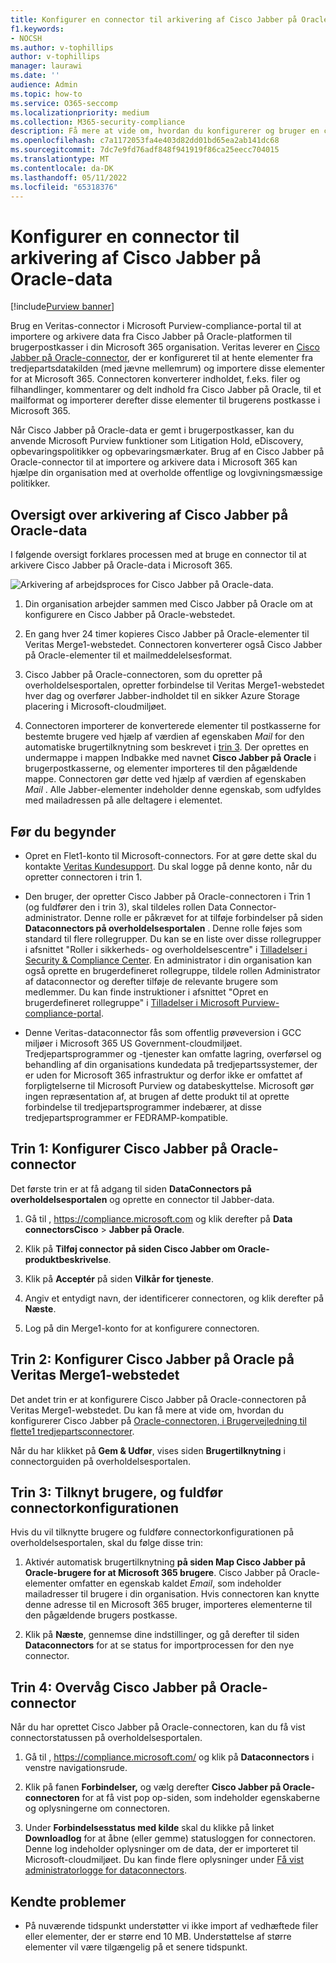 ```yaml
---
title: Konfigurer en connector til arkivering af Cisco Jabber på Oracle-data i Microsoft 365
f1.keywords:
- NOCSH
ms.author: v-tophillips
author: v-tophillips
manager: laurawi
ms.date: ''
audience: Admin
ms.topic: how-to
ms.service: O365-seccomp
ms.localizationpriority: medium
ms.collection: M365-security-compliance
description: Få mere at vide om, hvordan du konfigurerer og bruger en connector i Microsoft Purview-compliance-portal til at importere og arkivere data fra Cisco Jabber på Oracle for at Microsoft 365.
ms.openlocfilehash: c7a1172053fa4e403d82dd01bd65ea2ab141dc68
ms.sourcegitcommit: 7dc7e9fd76adf848f941919f86ca25eecc704015
ms.translationtype: MT
ms.contentlocale: da-DK
ms.lasthandoff: 05/11/2022
ms.locfileid: "65318376"
---
```

# <a name="set-up-a-connector-to-archive-cisco-jabber-on-oracle-data"></a>Konfigurer en connector til arkivering af Cisco Jabber på Oracle-data

[!include[Purview banner](../includes/purview-rebrand-banner.md)]

Brug en Veritas-connector i Microsoft Purview-compliance-portal til at importere og arkivere data fra Cisco Jabber på Oracle-platformen til brugerpostkasser i din Microsoft 365 organisation. Veritas leverer en [Cisco Jabber på Oracle-connector](https://www.veritas.com/insights/merge1/jabber), der er konfigureret til at hente elementer fra tredjepartsdatakilden (med jævne mellemrum) og importere disse elementer for at Microsoft 365. Connectoren konverterer indholdet, f.eks. filer og filhandlinger, kommentarer og delt indhold fra Cisco Jabber på Oracle, til et mailformat og importerer derefter disse elementer til brugerens postkasse i Microsoft 365.

Når Cisco Jabber på Oracle-data er gemt i brugerpostkasser, kan du anvende Microsoft Purview funktioner som Litigation Hold, eDiscovery, opbevaringspolitikker og opbevaringsmærkater. Brug af en Cisco Jabber på Oracle-connector til at importere og arkivere data i Microsoft 365 kan hjælpe din organisation med at overholde offentlige og lovgivningsmæssige politikker.

## <a name="overview-of-archiving-cisco-jabber-on-oracle-data"></a>Oversigt over arkivering af Cisco Jabber på Oracle-data

I følgende oversigt forklares processen med at bruge en connector til at arkivere Cisco Jabber på Oracle-data i Microsoft 365.

![Arkivering af arbejdsproces for Cisco Jabber på Oracle-data.](../media/CiscoJabberOnOracleConnectorWorkflow.png)

1. Din organisation arbejder sammen med Cisco Jabber på Oracle om at konfigurere en Cisco Jabber på Oracle-webstedet.

2. En gang hver 24 timer kopieres Cisco Jabber på Oracle-elementer til Veritas Merge1-webstedet. Connectoren konverterer også Cisco Jabber på Oracle-elementer til et mailmeddelelsesformat.

3. Cisco Jabber på Oracle-connectoren, som du opretter på overholdelsesportalen, opretter forbindelse til Veritas Merge1-webstedet hver dag og overfører Jabber-indholdet til en sikker Azure Storage placering i Microsoft-cloudmiljøet.

4. Connectoren importerer de konverterede elementer til postkasserne for bestemte brugere ved hjælp af værdien af egenskaben *Mail* for den automatiske brugertilknytning som beskrevet i [trin 3](#step-3-map-users-and-complete-the-connector-setup). Der oprettes en undermappe i mappen Indbakke med navnet **Cisco Jabber på Oracle** i brugerpostkasserne, og elementer importeres til den pågældende mappe. Connectoren gør dette ved hjælp af værdien af egenskaben *Mail* . Alle Jabber-elementer indeholder denne egenskab, som udfyldes med mailadressen på alle deltagere i elementet.

## <a name="before-you-begin"></a>Før du begynder

- Opret en Flet1-konto til Microsoft-connectors. For at gøre dette skal du kontakte [Veritas Kundesupport](https://www.veritas.com/content/support/en_US). Du skal logge på denne konto, når du opretter connectoren i trin 1.

- Den bruger, der opretter Cisco Jabber på Oracle-connectoren i Trin 1 (og fuldfører den i trin 3), skal tildeles rollen Data Connector-administrator. Denne rolle er påkrævet for at tilføje forbindelser på siden **Dataconnectors på overholdelsesportalen** . Denne rolle føjes som standard til flere rollegrupper. Du kan se en liste over disse rollegrupper i afsnittet "Roller i sikkerheds- og overholdelsescentre" i [Tilladelser i Security & Compliance Center](../security/office-365-security/permissions-in-the-security-and-compliance-center.md#roles-in-the-security--compliance-center). En administrator i din organisation kan også oprette en brugerdefineret rollegruppe, tildele rollen Administrator af dataconnector og derefter tilføje de relevante brugere som medlemmer. Du kan finde instruktioner i afsnittet "Opret en brugerdefineret rollegruppe" i [Tilladelser i Microsoft Purview-compliance-portal](microsoft-365-compliance-center-permissions.md#create-a-custom-role-group).

- Denne Veritas-dataconnector fås som offentlig prøveversion i GCC miljøer i Microsoft 365 US Government-cloudmiljøet. Tredjepartsprogrammer og -tjenester kan omfatte lagring, overførsel og behandling af din organisations kundedata på tredjepartssystemer, der er uden for Microsoft 365 infrastruktur og derfor ikke er omfattet af forpligtelserne til Microsoft Purview og databeskyttelse. Microsoft gør ingen repræsentation af, at brugen af dette produkt til at oprette forbindelse til tredjepartsprogrammer indebærer, at disse tredjepartsprogrammer er FEDRAMP-kompatible.

## <a name="step-1-set-up-the-cisco-jabber-on-oracle-connector"></a>Trin 1: Konfigurer Cisco Jabber på Oracle-connector

Det første trin er at få adgang til siden **DataConnectors på overholdelsesportalen** og oprette en connector til Jabber-data.

1. Gå til , <https://compliance.microsoft.com> og klik derefter på **Data connectorsCisco** >  **Jabber på Oracle**.

2. Klik på **Tilføj connector** **på siden Cisco Jabber om Oracle-produktbeskrivelse**.

3. Klik på **Acceptér** på siden **Vilkår for tjeneste**.

4. Angiv et entydigt navn, der identificerer connectoren, og klik derefter på **Næste**.

5. Log på din Merge1-konto for at konfigurere connectoren.

## <a name="step-2-configure-the-cisco-jabber-on-oracle-on-the-veritas-merge1-site"></a>Trin 2: Konfigurer Cisco Jabber på Oracle på Veritas Merge1-webstedet

Det andet trin er at konfigurere Cisco Jabber på Oracle-connectoren på Veritas Merge1-webstedet. Du kan få mere at vide om, hvordan du konfigurerer Cisco Jabber på [Oracle-connectoren, i Brugervejledning til flette1 tredjepartsconnectorer](https://docs.ms.merge1.globanetportal.com/Merge1%20Third-Party%20Connectors%20Cisco%20Jabber%20on%20Oracle%20User%20Guide.pdf).

Når du har klikket på **Gem & Udfør**, vises siden **Brugertilknytning** i connectorguiden på overholdelsesportalen.

## <a name="step-3-map-users-and-complete-the-connector-setup"></a>Trin 3: Tilknyt brugere, og fuldfør connectorkonfigurationen

Hvis du vil tilknytte brugere og fuldføre connectorkonfigurationen på overholdelsesportalen, skal du følge disse trin:

1. Aktivér automatisk brugertilknytning **på siden Map Cisco Jabber på Oracle-brugere for at Microsoft 365 brugere**. Cisco Jabber på Oracle-elementer omfatter en egenskab kaldet *Email*, som indeholder mailadresser til brugere i din organisation. Hvis connectoren kan knytte denne adresse til en Microsoft 365 bruger, importeres elementerne til den pågældende brugers postkasse.

2. Klik på **Næste**, gennemse dine indstillinger, og gå derefter til siden **Dataconnectors** for at se status for importprocessen for den nye connector.

## <a name="step-4-monitor-the-cisco-jabber-on-oracle-connector"></a>Trin 4: Overvåg Cisco Jabber på Oracle-connector

Når du har oprettet Cisco Jabber på Oracle-connectoren, kan du få vist connectorstatussen på overholdelsesportalen.

1. Gå til , <https://compliance.microsoft.com/> og klik på **Dataconnectors** i venstre navigationsrude.

2. Klik på fanen **Forbindelser,** og vælg derefter **Cisco Jabber på Oracle-connectoren** for at få vist pop op-siden, som indeholder egenskaberne og oplysningerne om connectoren.

3. Under **Forbindelsesstatus med kilde** skal du klikke på linket **Downloadlog** for at åbne (eller gemme) statusloggen for connectoren. Denne log indeholder oplysninger om de data, der er importeret til Microsoft-cloudmiljøet. Du kan finde flere oplysninger under [Få vist administratorlogge for dataconnectors](data-connector-admin-logs.md).

## <a name="known-issues"></a>Kendte problemer

- På nuværende tidspunkt understøtter vi ikke import af vedhæftede filer eller elementer, der er større end 10 MB. Understøttelse af større elementer vil være tilgængelig på et senere tidspunkt.
